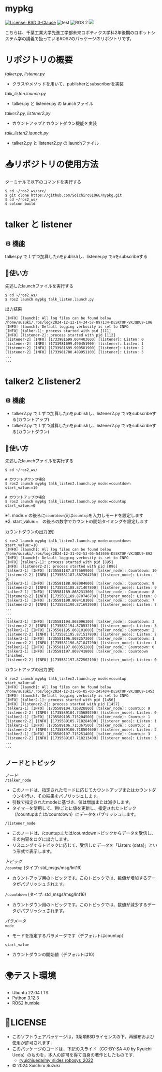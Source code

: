 # mypkg
[![License: BSD 3-Clause](https://img.shields.io/badge/License-BSD%203--Clause-blue.svg)](https://opensource.org/licenses/BSD-3-Clause)
![test](https://github.com/SoichiroS1066/mypkg/actions/workflows/test2.yml/badge.svg)
<img src="https://img.shields.io/badge/ROS%202-00A1A7.svg?logo=ros&logoColor=white&style=for-the-badge" alt="ROS 2">
<img src="https://img.shields.io/badge/-Python-yellow.svg?logo=python&style=for-the-badge">


こちらは、千葉工業大学先進工学部未来ロボティクス学科2年後期のロボットシステム学の講義で扱っているROS2のパッケージのリポジトリです。

# リポジトリの概要
*talker.py, listener.py*
- クラスやメソッドを用いて、publisherとsubscriberを実装

*talk_listen.launch.py*
- talker.py と listener.py の launchファイル

*talker2.py, listener2.py*
- カウントアップとカウントダウン機能を実装

*talk_listen2.launch.py*
- talker2.py と listener2.py の launchファイル

# 📥リポジトリの使用方法

ターミナルで以下のコマンドを実行する
```
$ cd ~/ros2_ws/src/
$ git clone https://github.com/SoichiroS1066/mypkg.git
$ cd ~/ros2_ws/
$ colcon build
```

# talker と listener

## ⚙️ 機能

talker.py で１ずつ加算したnをpublishし、listener.py でnをsubscribeする

## 📝使い方
先述したlaunchファイルを実行する
```
$ cd ~/ros2_ws/
$ ros2 launch mypkg talk_listen.launch.py
```  
出力結果
```
[INFO] [launch]: All log files can be found below /home/suzuki/.ros/log/2024-12-12-14-34-57-897134-DESKTOP-VKJQDU9-106
[INFO] [launch]: Default logging verbosity is set to INFO
[INFO] [talker-1]: process started with pid [111]
[INFO] [listener-2]: process started with pid [112]
[listener-2] [INFO] [1733981699.004403600] [listener]: Listen: 0
[listener-2] [INFO] [1733981699.490451900] [listener]: Listen: 1
[listener-2] [INFO] [1733981699.990581900] [listener]: Listen: 2
[listener-2] [INFO] [1733981700.489951100] [listener]: Listen: 3
...
...
```  

# talker2 とlistener2

## ⚙️ 機能
- talker2.py で１ずつ加算したnをpublishし、listener2.py でnをsubscribeする(カウントアップ)   
- talker2.py で１ずつ減算したnをpublishし、listener2.py でnをsubscribeする(カウントダウン)   

## 📝使い方
先述したlaunchファイルを実行する
```
$ cd ~/ros2_ws/
   
# カウントダウンの場合   
$ ros2 launch mypkg talk_listen2.launch.py mode:=countdown start_value:=10   
   
# カウントアップの場合   
$ ros2 launch mypkg talk_listen2.launch.py mode:=countup start_value:=0   
```   
※1. mode:= の後ろに`countdown`又は`countup`を入力しモードを設定します   
※2. start_value:=　の後ろの数字でカウントの開始タイミングを設定します   
   
カウントダウンの出力(例)
```
$ ros2 launch mypkg talk_listen2.launch.py mode:=countdown start_value:=10
[INFO] [launch]: All log files can be found below /home/suzuki/.ros/log/2024-12-31-02-53-06-543696-DESKTOP-VKJQDU9-892
[INFO] [launch]: Default logging verbosity is set to INFO
[INFO] [talker2-1]: process started with pid [895]
[INFO] [listener2-2]: process started with pid [896]
[talker2-1] [INFO] [1735581187.877669900] [talker_node]: Countdown: 10
[listener2-2] [INFO] [1735581187.887264700] [listener_node]: Listen: 10
[talker2-1] [INFO] [1735581188.868084000] [talker_node]: Countdown: 9
[listener2-2] [INFO] [1735581188.871407800] [listener_node]: Listen: 9
[talker2-1] [INFO] [1735581189.868231300] [talker_node]: Countdown: 8
[listener2-2] [INFO] [1735581189.870746700] [listener_node]: Listen: 8
[talker2-1] [INFO] [1735581190.868418100] [talker_node]: Countdown: 7
[listener2-2] [INFO] [1735581190.871693900] [listener_node]: Listen: 7
...
...
...
[talker2-1] [INFO] [1735581194.868096300] [talker_node]: Countdown: 3
[listener2-2] [INFO] [1735581194.870532100] [listener_node]: Listen: 3
[talker2-1] [INFO] [1735581195.868101600] [talker_node]: Countdown: 2
[listener2-2] [INFO] [1735581195.871517800] [listener_node]: Listen: 2
[talker2-1] [INFO] [1735581196.868257300] [talker_node]: Countdown: 1
[listener2-2] [INFO] [1735581196.871847200] [listener_node]: Listen: 1
[talker2-1] [INFO] [1735581197.868351200] [talker_node]: Countdown: 0
[talker2-1] [INFO] [1735581197.869741800] [talker_node]: Countdown finished.
[listener2-2] [INFO] [1735581197.872502100] [listener_node]: Listen: 0
```
   
カウントアップの出力(例)   
```
$ ros2 launch mypkg talk_listen2.launch.py mode:=countup start_value:=0
[INFO] [launch]: All log files can be found below /home/suzuki/.ros/log/2024-12-31-05-05-03-245404-DESKTOP-VKJQDU9-1453
[INFO] [launch]: Default logging verbosity is set to INFO
[INFO] [talker2-1]: process started with pid [1456]
[INFO] [listener2-2]: process started with pid [1457]
[talker2-1] [INFO] [1735589104.726828800] [talker_node]: Countup: 0
[listener2-2] [INFO] [1735589104.735680200] [listener_node]: Listen: 0
[talker2-1] [INFO] [1735589105.715204500] [talker_node]: Countup: 1
[listener2-2] [INFO] [1735589105.718284600] [listener_node]: Listen: 1
[talker2-1] [INFO] [1735589106.715367500] [talker_node]: Countup: 2
[listener2-2] [INFO] [1735589106.718504600] [listener_node]: Listen: 2
[talker2-1] [INFO] [1735589107.715251400] [talker_node]: Countup: 3
[listener2-2] [INFO] [1735589107.718213400] [listener_node]: Listen: 3
...
...
```   


## ノードとトピック
*ノード*   
`/talker_node`   
- このノードは、指定されたモードに応じてカウントアップまたはカウントダウンを行い、その結果をパブリッシュします。   
- 引数で指定されたmodeに基づき、値は増加または減少します。   
- タイマーを使用して、1秒ごとに値を更新し、指定されたトピック（/countupまたは/countdown）にデータをパブリッシュします。   
   
`/listener_node`   
- このノードは、/countupまたは/countdownトピックからデータを受信し、その内容をログに出力します。   
- リスニングするトピックに応じて、受信したデータを「Listen: {data}」という形式で表示します。   
   
*トピック*   
`/countup` (タイプ: std_msgs/msg/Int16)   
- カウントアップ用のトピックです。このトピックでは、数値が増加するデータがパブリッシュされます。

`/countdown` (タイプ: std_msgs/msg/Int16)   
- カウントダウン用のトピックです。このトピックでは、数値が減少するデータがパブリッシュされます。  

*パラメータ*   
`mode`  
- モードを指定するパラメータです（デフォルトはcountup）

`start_value`   
- カウントダウンの開始値（デフォルトは10）

# 🌍テスト環境
- Ubuntu 22.04 LTS
- Python 3.12.3
- ROS2 humble

# 📄LICENSE

- このソフトウェアパッケージは，3条項BSDライセンスの下，再頒布および使用が許可されます．
- このパッケージのコードは，下記のスライド（CC-BY-SA 4.0 by Ryuichi Ueda）のものを，本人の許可を得て自身の著作としたものです．
    - [ryuichiueda/my_slides robosys_2022](https://github.com/ryuichiueda/my_slides/tree/master/robosys_2024)
- © 2024 Soichiro Suzuki
